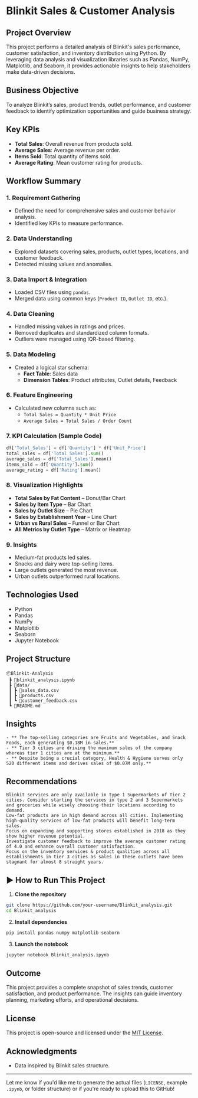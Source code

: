 # Blinkit Sales & Customer Analysis

## Project Overview
This project performs a detailed analysis of Blinkit's sales performance, customer satisfaction, and inventory distribution using Python. By leveraging data analysis and visualization libraries such as Pandas, NumPy, Matplotlib, and Seaborn, it provides actionable insights to help stakeholders make data-driven decisions.

## Business Objective
To analyze Blinkit’s sales, product trends, outlet performance, and customer feedback to identify optimization opportunities and guide business strategy.

## Key KPIs
- **Total Sales**: Overall revenue from products sold.
- **Average Sales**: Average revenue per order.
- **Items Sold**: Total quantity of items sold.
- **Average Rating**: Mean customer rating for products.

##  Workflow Summary

### 1. Requirement Gathering
- Defined the need for comprehensive sales and customer behavior analysis.
- Identified key KPIs to measure performance.

### 2. Data Understanding
- Explored datasets covering sales, products, outlet types, locations, and customer feedback.
- Detected missing values and anomalies.

### 3. Data Import & Integration
- Loaded CSV files using `pandas`.
- Merged data using common keys (`Product ID`, `Outlet ID`, etc.).

### 4. Data Cleaning
- Handled missing values in ratings and prices.
- Removed duplicates and standardized column formats.
- Outliers were managed using IQR-based filtering.

### 5. Data Modeling
- Created a logical star schema:
  - **Fact Table**: Sales data
  - **Dimension Tables**: Product attributes, Outlet details, Feedback

### 6. Feature Engineering
- Calculated new columns such as:
  - `Total Sales = Quantity * Unit Price`
  - `Average Sales = Total Sales / Order Count`

### 7. KPI Calculation (Sample Code)
```python
df['Total_Sales'] = df['Quantity'] * df['Unit_Price']
total_sales = df['Total_Sales'].sum()
average_sales = df['Total_Sales'].mean()
items_sold = df['Quantity'].sum()
average_rating = df['Rating'].mean()
````

### 8. Visualization Highlights

* **Total Sales by Fat Content** – Donut/Bar Chart
* **Sales by Item Type** – Bar Chart
* **Sales by Outlet Size** – Pie Chart
* **Sales by Establishment Year** – Line Chart
* **Urban vs Rural Sales** – Funnel or Bar Chart
* **All Metrics by Outlet Type** – Matrix or Heatmap

### 9. Insights

* Medium-fat products led sales.
* Snacks and dairy were top-selling items.
* Large outlets generated the most revenue.
* Urban outlets outperformed rural locations.

## Technologies Used

* Python
* Pandas
* NumPy
* Matplotlib
* Seaborn
* Jupyter Notebook

## Project Structure
```
📦Blinkit-Analysis
 ┣ 📄blinkit_analysis.ipynb
 ┣ 📁data/
 ┃ ┣ 📄sales_data.csv
 ┃ ┣ 📄products.csv
 ┃ ┗ 📄customer_feedback.csv
 ┗ 📄README.md
```
## Insights
```
- ** The top-selling categories are Fruits and Vegetables, and Snack Foods, each generating $0.18M in sales.**
- ** Tier 3 cities are driving the maximum sales of the company whereas tier 1 cities are at the minimum.**
- ** Despite being a crucial category, Health & Hygiene serves only 520 different items and derives sales of $0.07M only.**
```
## Recommendations
```
Blinkit services are only available in type 1 Supermarkets of Tier 2 cities. Consider starting the services in type 2 and 3 Supermarkets and groceries while wisely choosing their locations according to demand.
Low-fat products are in high demand across all cities. Implementing high-quality services of low-fat products will benefit long-term sales.
Focus on expanding and supporting stores established in 2018 as they show higher revenue potential.
Investigate customer feedback to improve the average customer rating of 4.0 and enhance overall customer satisfaction.
Focus on the inventory services & product qualities across all establishments in tier 3 cities as sales in these outlets have been stagnant for almost 8 straight years.
```

## ▶️ How to Run This Project

1. **Clone the repository**

```bash
git clone https://github.com/your-username/Blinkit_analysis.git
cd Blinkit_analysis
```

2. **Install dependencies**

```bash
pip install pandas numpy matplotlib seaborn
```

3. **Launch the notebook**

```bash
jupyter notebook Blinkit_analysis.ipynb
```

## Outcome

This project provides a complete snapshot of sales trends, customer satisfaction, and product performance. The insights can guide inventory planning, marketing efforts, and operational decisions.

## License
This project is open-source and licensed under the [MIT License](LICENSE).

## Acknowledgments
* Data inspired by Blinkit sales structure.

---

Let me know if you'd like me to generate the actual files (`LICENSE`, example `.ipynb`, or folder structure) or if you're ready to upload this to GitHub!

```
```
